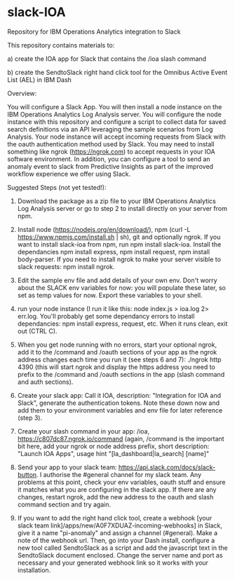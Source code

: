 # slack-IOA
Repository for IBM Operations Analytics integration to Slack

This repository contains materials to:

a)  create the IOA app for Slack that contains the /ioa slash command

b)  create the SendtoSlack right hand click tool for the Omnibus Active Event List (AEL) in IBM Dash

Overview:

You will configure a Slack App.  You will then install a node instance on the IBM Operations Analytics Log Analysis server.  You will configure the node instance with this repository and configure a script to collect data for saved search definitions via an API leveraging the sample scenarios from Log Analysis.  Your node instance will accept incoming requests from Slack with the oauth authentication method used by Slack.  You may need to install something like ngrok (https://ngrok.com) to accept requests in your IOA software environment.  In addition, you can configure a tool to send an anomaly event to slack from Predictive Insights as part of the improved workflow experience we offer using Slack.

Suggested Steps (not yet tested!):

1.  Download the package as a zip file to your IBM Operations Analytics Log Analysis server or go to step 2 to install directly on your server from npm.

2.  Install node (https://nodejs.org/en/download/), npm (curl -L https://www.npmjs.com/install.sh | sh), git and optionally ngrok.  If you want to install slack-ioa from npm, run npm install slack-ioa.  Install the dependancies npm install express, npm install request, npm install body-parser.  If you need to install ngrok to make your server visible to slack requests: npm install ngrok.

3.  Edit the sample env file and add details of your own env.  Don't worry about the SLACK env variables for now:  you will populate these later, so set as temp values for now.  Export these variables to your shell.

4.  run your node instance (I run it like this:  node index.js > ioa.log 2> err.log.  You'll probably get some dependancy errors to install dependancies:  npm install express, request, etc.  When it runs clean, exit out (CTRL C).

5.  When you get node running with no errors, start your optional ngrok, add it to the /command and /oauth sections of your app as the ngrok address changes each time you run it (see steps 6 and 7):  ./ngrok http 4390 (this will start ngrok and display the https address you need to prefix to the /command and /oauth sections in the app (slash command and auth sections).

6.  Create your slack app:  Call it IOA, description: "Integration for IOA and Slack", generate the authentication tokens.  Note these down now and add them to your environment variables and env file for later reference (step 3).  

7.  Create your slash command in your app:  /ioa, https://c807dc87.ngrok.io/command (again, /command is the important bit here, add your ngrok or node address prefix, short description:  "Launch IOA Apps", usage hint "[la_dashboard|la_search] [name]"

8.  Send your app to your slack team:  https://api.slack.com/docs/slack-button.  I authorise the #general channel for my slack team.  Any problems at this point, check your env variables, oauth stuff and ensure it matches what you are configuring in the slack app.  If there are any changes, restart ngrok, add the new address to the oauth and slash command section and try again.

9.  If you want to add the right hand click tool, create a webhook [your slack team link]/apps/new/A0F7XDUAZ-incoming-webhooks] in Slack, give it a name "pi-anomaly" and assign a channel (#general).  Make a note of the webhook url.  Then, go into your Dash install, configure a new tool called SendtoSlack as a script and add the javascript text in the SendtoSlack document enclosed.  Change the server name and port as necessary and your generated webhook link so it works with your installation.
